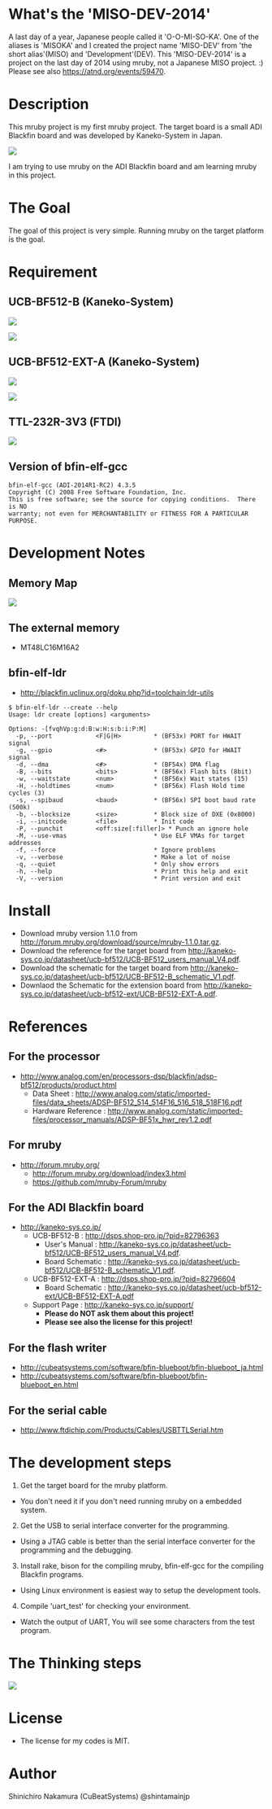 # What's the 'MISO-DEV-2014'

A last day of a year, Japanese people called it 'O-O-MI-SO-KA'.
One of the aliases is 'MISOKA' and I created the project name 'MISO-DEV' from 'the short alias'(MISO) and 'Development'(DEV).
This 'MISO-DEV-2014' is a project on the last day of 2014 using mruby, not a Japanese MISO project. :)
Please see also <https://atnd.org/events/59470>.

# Description

This mruby project is my first mruby project.
The target board is a small ADI Blackfin board and was developed by Kaneko-System in Japan.

![](doc/images/UCB-BF512-COMPLETE-KIT.jpg)

I am trying to use mruby on the ADI Blackfin board and am learning mruby in this project.

# The Goal

The goal of this project is very simple.
Running mruby on the target platform is the goal.

# Requirement

## UCB-BF512-B (Kaneko-System)

![](doc/images/UCB-BF512-B-COMPONENT.jpg)

![](doc/images/UCB-BF512-B-SOLDER.jpg)

## UCB-BF512-EXT-A (Kaneko-System)

![](doc/images/UCB-BF512-EXT-A-COMPONENT.jpg)

![](doc/images/UCB-BF512-EXT-A-SOLDER.jpg)

## TTL-232R-3V3 (FTDI)

![](doc/images/TTL-232R-3V3.jpg)

## Version of bfin-elf-gcc

```
bfin-elf-gcc (ADI-2014R1-RC2) 4.3.5
Copyright (C) 2008 Free Software Foundation, Inc.
This is free software; see the source for copying conditions.  There is NO
warranty; not even for MERCHANTABILITY or FITNESS FOR A PARTICULAR PURPOSE.
```

# Development Notes

## Memory Map

![](doc/images/bf512-memmap.png)

## The external memory

* MT48LC16M16A2

## bfin-elf-ldr

* <http://blackfin.uclinux.org/doku.php?id=toolchain:ldr-utils>

```
$ bfin-elf-ldr --create --help
Usage: ldr create [options] <arguments>

Options: -[fvqhVp:g:d:B:w:H:s:b:i:P:M]
  -p, --port            <F|G|H>         * (BF53x) PORT for HWAIT signal
  -g, --gpio            <#>             * (BF53x) GPIO for HWAIT signal
  -d, --dma             <#>             * (BF54x) DMA flag
  -B, --bits            <bits>          * (BF56x) Flash bits (8bit)
  -w, --waitstate       <num>           * (BF56x) Wait states (15)
  -H, --holdtimes       <num>           * (BF56x) Flash Hold time cycles (3)
  -s, --spibaud         <baud>          * (BF56x) SPI boot baud rate (500k)
  -b, --blocksize       <size>          * Block size of DXE (0x8000)
  -i, --initcode        <file>          * Init code
  -P, --punchit         <off:size[:filler]> * Punch an ignore hole
  -M, --use-vmas                        * Use ELF VMAs for target addresses
  -f, --force                           * Ignore problems
  -v, --verbose                         * Make a lot of noise
  -q, --quiet                           * Only show errors
  -h, --help                            * Print this help and exit
  -V, --version                         * Print version and exit
```

# Install

* Download mruby version 1.1.0 from <http://forum.mruby.org/download/source/mruby-1.1.0.tar.gz>.
* Download the reference for the target board from <http://kaneko-sys.co.jp/datasheet/ucb-bf512/UCB-BF512_users_manual_V4.pdf>.
* Download the schematic for the target board from <http://kaneko-sys.co.jp/datasheet/ucb-bf512/UCB-BF512-B_schematic_V1.pdf>.
* Downlaod the Schematic for the extension board from <http://kaneko-sys.co.jp/datasheet/ucb-bf512-ext/UCB-BF512-EXT-A.pdf>.

# References

## For the processor

* <http://www.analog.com/en/processors-dsp/blackfin/adsp-bf512/products/product.html>
  * Data Sheet : <http://www.analog.com/static/imported-files/data_sheets/ADSP-BF512_514_514F16_516_518_518F16.pdf>
  * Hardware Reference : <http://www.analog.com/static/imported-files/processor_manuals/ADSP-BF51x_hwr_rev1.2.pdf>

## For mruby

* <http://forum.mruby.org/>
  * <http://forum.mruby.org/download/index3.html>
  * <https://github.com/mruby-Forum/mruby>

## For the ADI Blackfin board

* <http://kaneko-sys.co.jp/>
  * UCB-BF512-B : <http://dsps.shop-pro.jp/?pid=82796363>
    * User's Manual : <http://kaneko-sys.co.jp/datasheet/ucb-bf512/UCB-BF512_users_manual_V4.pdf>.
    * Board Schematic : <http://kaneko-sys.co.jp/datasheet/ucb-bf512/UCB-BF512-B_schematic_V1.pdf>.
  * UCB-BF512-EXT-A : <http://dsps.shop-pro.jp/?pid=82796604>
    * Board Schematic : <http://kaneko-sys.co.jp/datasheet/ucb-bf512-ext/UCB-BF512-EXT-A.pdf>
  * Support Page : <http://kaneko-sys.co.jp/support/>
    * **Please do NOT ask them about this project!**
    * **Please see also the license for this project!**

## For the flash writer

* <http://cubeatsystems.com/software/bfin-blueboot/bfin-blueboot_ja.html>
* <http://cubeatsystems.com/software/bfin-blueboot/bfin-blueboot_en.html>

## For the serial cable

* <http://www.ftdichip.com/Products/Cables/USBTTLSerial.htm>

# The development steps

1. Get the target board for the mruby platform.
  * You don't need it if you don't need running mruby on a embedded system.
2. Get the USB to serial interface converter for the programming.
  * Using a JTAG cable is better than the serial interface converter for the programming and the debugging.
3. Install rake, bison for the compiling mruby, bfin-elf-gcc for the compiling Blackfin programs.
  * Using Linux environment is easiest way to setup the development tools.
4. Compile 'uart\_test' for checking your environment.
  * Watch the output of UART, You will see some characters from the test program.

# The Thinking steps

![](doc/images/mindmap.png)

# License

* The license for my codes is MIT.

# Author

Shinichiro Nakamura (CuBeatSystems) @shintamainjp

